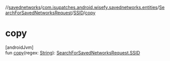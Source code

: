 //[savednetworks](../../../../index.md)/[com.isupatches.android.wisefy.savednetworks.entities](../../index.md)/[SearchForSavedNetworksRequest](../index.md)/[SSID](index.md)/[copy](copy.md)

# copy

[androidJvm]\
fun [copy](copy.md)(regex: [String](https://kotlinlang.org/api/latest/jvm/stdlib/kotlin/-string/index.html)): [SearchForSavedNetworksRequest.SSID](index.md)
